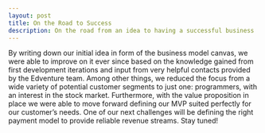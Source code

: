 ```yaml
---
layout: post
title: On the Road to Success
description: On the road from an idea to having a successful business
---
```


By writing down our initial idea in form of the business model canvas, we were able to improve on it ever since based on the knowledge gained from first development iterations and input from very helpful contacts provided by the Edventure team. Among other things, we reduced the focus from a wide variety of potential customer segments to just one: programmers, with an interest in the stock market. Furthermore, with the value proposition in place we were able to move forward defining our MVP suited perfectly for our customer’s needs. One of our next challenges will be defining the right payment model to provide reliable revenue streams. Stay tuned!
